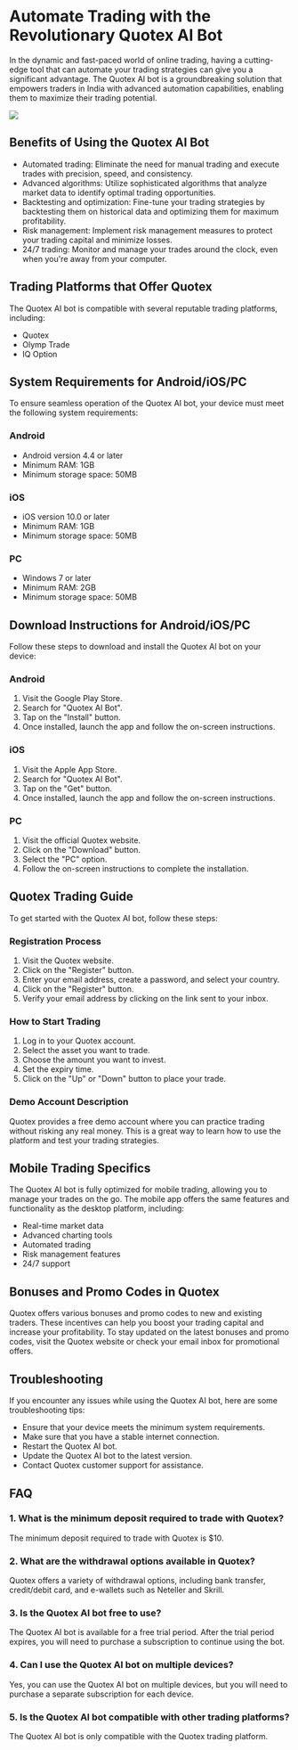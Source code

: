 # Automate Trading with the Revolutionary Quotex AI Bot

In the dynamic and fast-paced world of online trading, having a
cutting-edge tool that can automate your trading strategies can give you
a significant advantage. The Quotex AI bot is a groundbreaking solution
that empowers traders in India with advanced automation capabilities,
enabling them to maximize their trading potential.

[![](https://static.quotex.io/files/4_en/300_250.jpg)](https://traff.sbs/brokerqxlid)

## Benefits of Using the Quotex AI Bot

-   Automated trading: Eliminate the need for manual trading and execute
    trades with precision, speed, and consistency.
-   Advanced algorithms: Utilize sophisticated algorithms that analyze
    market data to identify optimal trading opportunities.
-   Backtesting and optimization: Fine-tune your trading strategies by
    backtesting them on historical data and optimizing them for maximum
    profitability.
-   Risk management: Implement risk management measures to protect your
    trading capital and minimize losses.
-   24/7 trading: Monitor and manage your trades around the clock, even
    when you\'re away from your computer.

## Trading Platforms that Offer Quotex

The Quotex AI bot is compatible with several reputable trading
platforms, including:

-   Quotex
-   Olymp Trade
-   IQ Option

## System Requirements for Android/iOS/PC

To ensure seamless operation of the Quotex AI bot, your device must meet
the following system requirements:

### Android

-   Android version 4.4 or later
-   Minimum RAM: 1GB
-   Minimum storage space: 50MB

### iOS

-   iOS version 10.0 or later
-   Minimum RAM: 1GB
-   Minimum storage space: 50MB

### PC

-   Windows 7 or later
-   Minimum RAM: 2GB
-   Minimum storage space: 50MB

## Download Instructions for Android/iOS/PC

Follow these steps to download and install the Quotex AI bot on your
device:

### Android

1.  Visit the Google Play Store.
2.  Search for "Quotex AI Bot".
3.  Tap on the "Install" button.
4.  Once installed, launch the app and follow the on-screen
    instructions.

### iOS

1.  Visit the Apple App Store.
2.  Search for "Quotex AI Bot".
3.  Tap on the "Get" button.
4.  Once installed, launch the app and follow the on-screen
    instructions.

### PC

1.  Visit the official Quotex website.
2.  Click on the "Download" button.
3.  Select the "PC" option.
4.  Follow the on-screen instructions to complete the installation.

## Quotex Trading Guide

To get started with the Quotex AI bot, follow these steps:

### Registration Process

1.  Visit the Quotex website.
2.  Click on the "Register" button.
3.  Enter your email address, create a password, and select your
    country.
4.  Click on the "Register" button.
5.  Verify your email address by clicking on the link sent to your
    inbox.

### How to Start Trading

1.  Log in to your Quotex account.
2.  Select the asset you want to trade.
3.  Choose the amount you want to invest.
4.  Set the expiry time.
5.  Click on the "Up" or "Down" button to place your trade.

### Demo Account Description

Quotex provides a free demo account where you can practice trading
without risking any real money. This is a great way to learn how to use
the platform and test your trading strategies.

## Mobile Trading Specifics

The Quotex AI bot is fully optimized for mobile trading, allowing you to
manage your trades on the go. The mobile app offers the same features
and functionality as the desktop platform, including:

-   Real-time market data
-   Advanced charting tools
-   Automated trading
-   Risk management features
-   24/7 support

## Bonuses and Promo Codes in Quotex

Quotex offers various bonuses and promo codes to new and existing
traders. These incentives can help you boost your trading capital and
increase your profitability. To stay updated on the latest bonuses and
promo codes, visit the Quotex website or check your email inbox for
promotional offers.

## Troubleshooting

If you encounter any issues while using the Quotex AI bot, here are some
troubleshooting tips:

-   Ensure that your device meets the minimum system requirements.
-   Make sure that you have a stable internet connection.
-   Restart the Quotex AI bot.
-   Update the Quotex AI bot to the latest version.
-   Contact Quotex customer support for assistance.

## FAQ

### 1. What is the minimum deposit required to trade with Quotex?

The minimum deposit required to trade with Quotex is \$10.

### 2. What are the withdrawal options available in Quotex?

Quotex offers a variety of withdrawal options, including bank transfer,
credit/debit card, and e-wallets such as Neteller and Skrill.

### 3. Is the Quotex AI bot free to use?

The Quotex AI bot is available for a free trial period. After the trial
period expires, you will need to purchase a subscription to continue
using the bot.

### 4. Can I use the Quotex AI bot on multiple devices?

Yes, you can use the Quotex AI bot on multiple devices, but you will
need to purchase a separate subscription for each device.

### 5. Is the Quotex AI bot compatible with other trading platforms?

The Quotex AI bot is only compatible with the Quotex trading platform.

